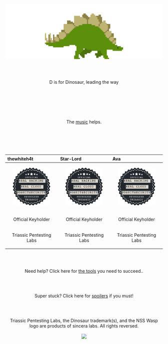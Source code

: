<br /><br />
<br /><br />

<p align="center">
<img id="stegosaur" src="img/stegosaur.gif">
</p>
<br /><br />
<p align="center">
D is for Dinosaur, leading the way<br class="fossilkey" fossil="classyfied" />
</p>
<br /><br />
<p align="center">
<script class="9c62912b5d1e7b830b10b4302b78c4d2" src="https://w.promofeatures.com/js/timer/9c62912b5d1e7b830b10b4302b78c4d2.js?v=1599417212"></script>
</p><br /><br />
<p align="center">The <a href="http://somafm.com/player/#/now-playing/defcon">music</a> helps.</p>
<br /><br /><br /><br />

| thewhiteh4t              | Star-Lord                      | Ava                        |
|:-------------------------|:-------------------------------|:---------------------------|
| <p align="center"> <img width="120" src="img/kh_triassic.png"></p> | <p align="center"> <img width="120" src="img/kh_triassic.png"></p> | <p align="center"><img width="120" src="img/kh_triassic.png"></p> |
| <p align="center">Official Keyholder</p>       | <p align="center">Official Keyholder</p>| <p align="center">Official Keyholder</p>|
| <p align="center">Triassic Pentesting Labs</p> | <p align="center">Triassic Pentesting Labs</p>| <p align="center">Triassic Pentesting Labs</p>|



<br /><br />
<p align="center">Need help? Click here for <a href="help">the tools</a> you need to succeed..</p>
<br /><br />
<p align="center">Super stuck? Click here for <a href="spoilers5">spoilers</a> if you must!</p>
<br />
<br />
<p align="center">Triassic Pentesting Labs, the Dinosaur trademark(s), and the NSS Wasp logo are products of sincera labs. All rights reversed.<br /><br />
<img id="wasp" width="90" src="https://www.noshitsecurity.com/img/wasp.png"></p>
